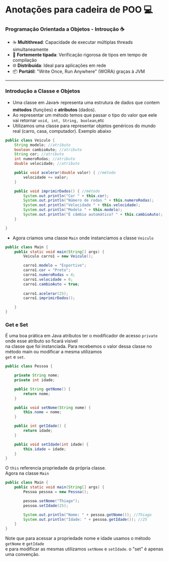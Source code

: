 # Anotações para cadeira de POO 💻
### Programação Orientada a Objetos - Introução ☕
- ☕ **Multithread**: Capacidade de executar múltiplas threads simultaneamente
- 🔢 **Fortemente tipada**: Verificação rigorosa de tipos em tempo de compilação
- 🌐 **Distribuída**: Ideal para aplicações em rede
- 📦 **Portátil**: "Write Once, Run Anywhere" (WORA) graças à JVM
---

### Introdução a Classe e Objetos
* Uma classe em Java☕ representa uma estrutura de dados que contem **métodos** (funções) e **atributos** (dados).
* Ao representar um método temos que passar o tipo do valor que eele vai retornar `void, int, String, boolean`,etc
* Utilizamos uma classe para representar objetos genéricos do mundo real (carro, casa, computador). Exemplo abaixo 
```Java
public class Veiculo {
    String modelo; //atributo
    boolean cambioAuto; //atributo
    String cor; //atributo
    int numeroRodas; //atributo
    double velocidade; //atributo

    public void acelerar(double valor) { //método
        velocidade += valor;
    }

    public void imprimirDados() { //método
        System.out.println("Cor " + this.cor);
        System.out.println("Número de rodas " + this.numeroRodas);
        System.out.println("Velocidade " + this.velocidade);
        System.out.println("Modelo " + this.modelo);
        System.out.println("É câmbio automático? " + this.cambioAuto);
    }

}
```
* Agora criamos uma classe `Main` onde instanciamos a classe `Veiculo`

```Java
public class Main {
    public static void main(String[] args) {
        Veiculo carro1 = new Veiculo();

        carro1.modelo = "Esportivo";
        carro1.cor = "Preto";
        carro1.numeroRodas = 4;
        carro1.velocidade = 0;
        carro1.cambioAuto = true;
        
        carro1.acelerar(25);
        carro1.imprimirDados();

    }
}
```
### Get e Set 
É uma boa prática em Java atributos ter o modificador de acesso ``private`` onde esse atributo so ficará visivel<br/>
na classe que foi instanciada. Para recebemos o valor dessa classe no método main ou modificar a mesma utilizamos <br/>
``get`` e ``set``.
```java
public class Pessoa {

    private String nome;
    private int idade;

    public String getNome() {
        return nome;
    }

    public void setNome(String nome) {
        this.nome = nome;
    }

    public int getIdade() {
        return idade;
    }

    public void setIdade(int idade) {
        this.idade = idade;
    }
}
```
O ``this`` referencia propriedade da própria classe. <br/>
Agora na classe ``Main``
```java
public class Main {
    public static void main(String[] args) {
        Pessoa pessoa = new Pessoa();

        pessoa.setNome("Thiago");
        pessoa.setIdade(25);

        System.out.println("Nome: " + pessoa.getNome()); //Thiago
        System.out.println("Idade: " + pessoa.getIdade()); //25
    }
}
```
Note que para acessar a propriedade nome e idade usamos o método ``getNome`` e ``getIdade`` <br/>
e para modificar as mesmas utilizamos ``setNome`` e ``setIdade``. o "set" é apenas uma convenção.
